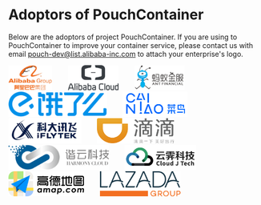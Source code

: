 # Adoptors of PouchContainer

Below are the adoptors of project PouchContainer. If you are using to PouchContainer to improve your container service, please contact us with email [pouch-dev@list.alibaba-inc.com](mailto:pouch-dev@list.alibaba-inc.com) to attach your enterprise's logo.

<a href="https://www.alibabagroup.com" border="0" target="_blank"><img alt="AlibabaGroup" src="docs/static_files/adoptors_logo/AlibabaGroup.jpg" height="50"></a>&nbsp; &nbsp; &nbsp; &nbsp;
<a href="https://www.alibabacloud.com/zh" border="0" target="_blank"><img alt="AlibabaCloud" src="docs/static_files/adoptors_logo/AlibabaCloud.png" height="50"></a>&nbsp; &nbsp; &nbsp; &nbsp;
<a href="https://www.antfin.com/" border="0" target="_blank"><img alt="AntFinancial" src="docs/static_files/adoptors_logo/AntFinancial.png" height="50"></a>&nbsp; &nbsp; &nbsp; &nbsp;
<a href="https://www.ele.me/home/" border="0" target="_blank"><img alt="eleme" src="docs/static_files/adoptors_logo/eleme.png" height="50"></a>&nbsp; &nbsp; &nbsp; &nbsp;
<a href="https://www.cainiao.com/" border="0" target="_blank"><img alt="CaiNiao" src="docs/static_files/adoptors_logo/CaiNiao.gif" height="50"></a>&nbsp; &nbsp; &nbsp; &nbsp;
<a href="http://www.iflytek.com/" border="0" target="_blank"><img alt="iFLYTEK" src="docs/static_files/adoptors_logo/iFLYTEK.png" height="50"></a>&nbsp; &nbsp; &nbsp; &nbsp;
<a href="https://www.didiglobal.com" border="0" target="_blank"><img alt="didi" src="docs/static_files/adoptors_logo/didi.png" height="50"></a>&nbsp; &nbsp; &nbsp; &nbsp;
<a href="https://www.harmonycloud.cn" border="0" target="_blank"><img alt="harmonycloud" src="docs/static_files/adoptors_logo/HarmonyCloud.png" height="50"></a>&nbsp; &nbsp; &nbsp; &nbsp;
<a href="http://www.idcos.com/" border="0" target="_blank"><img alt="idcos" src="docs/static_files/adoptors_logo/cloudj.png" height="50"></a>&nbsp; &nbsp; &nbsp; &nbsp;
<a href="https://www.amap.com/" border="0" target="_blank"><img alt="amap" src="docs/static_files/adoptors_logo/amap.png" height="50"></a>&nbsp; &nbsp; &nbsp; &nbsp;
<a href="https://www.lazada.com/" border="0" target="_blank"><img alt="lazada" src="docs/static_files/adoptors_logo/lazada.png" height="50"></a>&nbsp; &nbsp; &nbsp; &nbsp;